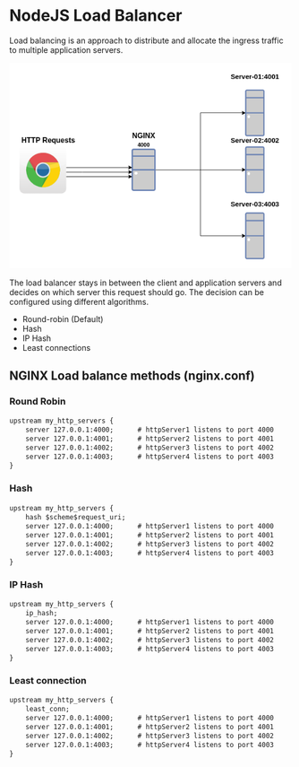 # NodeJS Load Balancer

Load balancing is an approach to distribute and allocate the ingress traffic to multiple application servers.

<p  align="center">
    <img title="a title" src="./loadBalancer.png">
</p>

The load balancer stays in between the client and application servers and decides on which server this request should go. The decision can be configured using different algorithms.

- Round-robin (Default)
- Hash
- IP Hash
- Least connections

## NGINX Load balance methods (nginx.conf)

### Round Robin

```
upstream my_http_servers {
    server 127.0.0.1:4000;      # httpServer1 listens to port 4000
    server 127.0.0.1:4001;      # httpServer2 listens to port 4001
    server 127.0.0.1:4002;      # httpServer3 listens to port 4002
    server 127.0.0.1:4003;      # httpServer4 listens to port 4003
}
```

### Hash

```
upstream my_http_servers {
    hash $scheme$request_uri;
    server 127.0.0.1:4000;      # httpServer1 listens to port 4000
    server 127.0.0.1:4001;      # httpServer2 listens to port 4001
    server 127.0.0.1:4002;      # httpServer3 listens to port 4002
    server 127.0.0.1:4003;      # httpServer4 listens to port 4003
}
```

### IP Hash

```
upstream my_http_servers {
    ip_hash;
    server 127.0.0.1:4000;      # httpServer1 listens to port 4000
    server 127.0.0.1:4001;      # httpServer2 listens to port 4001
    server 127.0.0.1:4002;      # httpServer3 listens to port 4002
    server 127.0.0.1:4003;      # httpServer4 listens to port 4003
}
```

### Least connection

```
upstream my_http_servers {
    least_conn;
    server 127.0.0.1:4000;      # httpServer1 listens to port 4000
    server 127.0.0.1:4001;      # httpServer2 listens to port 4001
    server 127.0.0.1:4002;      # httpServer3 listens to port 4002
    server 127.0.0.1:4003;      # httpServer4 listens to port 4003
}
```
